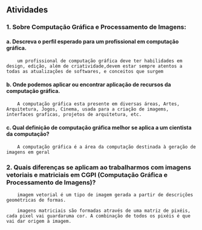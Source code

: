 ## Atividades

### 1. Sobre Computação Gráfica e Processamento de Imagens:

   #### a. Descreva o perfil esperado para um profissional em computação gráfica.

        um profissional de computação gráfica deve ter habilidades em design, edição, além de criatividade,devem estar sempre atentos a todas as atualizações de softwares, e conceitos que surgem
    
   #### b. Onde podemos aplicar ou encontrar aplicação de recursos da computação gráfica.

        A computação gráfica esta presente em diversas áreas, Artes, Arquitetura, Jogos, Cinema, usada para a criação de imagems, interfaces graficas, projetos de arquitetura, etc.
    
   #### c. Qual definição de computação gráfica melhor se aplica a um cientista da computação?

        A computação gráfica é a área da computação destinada à geração de imagens em geral

### 2. Quais diferenças se aplicam ao trabalharmos com imagens vetoriais e matriciais em CGPI (Computação Gráfica e Processamento de Imagens)?

        imagem vetorial é um tipo de imagem gerada a partir de descrições geométricas de formas. 
        
        imagens matriciais são formadas através de uma matriz de pixéis, cada pixel vai guardaruma cor. A combinação de todos os pixéis é que vai dar origem à imagem.